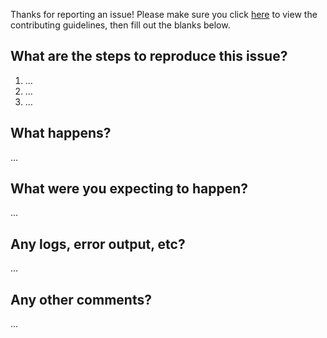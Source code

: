 <!-- This is an Issue Template for secDevLabs! -->

Thanks for reporting an issue! Please make sure you click [here][1] to view the contributing guidelines, then fill out the blanks below.

What are the steps to reproduce this issue?
-------------------------------------------
1. …
2. …
3. …

What happens?
-------------
…

What were you expecting to happen?
----------------------------------
…

Any logs, error output, etc?
----------------------------
…


Any other comments?
-------------------
…


[1]:/docs/CONTRIBUTING.md